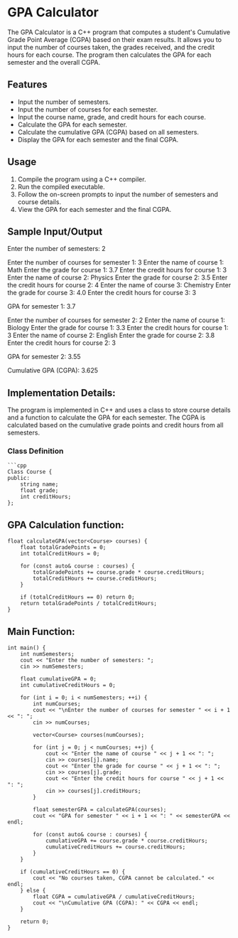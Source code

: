 # GPA Calculator

The GPA Calculator is a C++ program that computes a student's Cumulative Grade Point Average (CGPA) based on their exam results. It allows you to input the number of courses taken, the grades received, and the credit hours for each course. The program then calculates the GPA for each semester and the overall CGPA.

## Features

- Input the number of semesters.
- Input the number of courses for each semester.
- Input the course name, grade, and credit hours for each course.
- Calculate the GPA for each semester.
- Calculate the cumulative GPA (CGPA) based on all semesters.
- Display the GPA for each semester and the final CGPA.

## Usage

1. Compile the program using a C++ compiler.
2. Run the compiled executable.
3. Follow the on-screen prompts to input the number of semesters and course details.
4. View the GPA for each semester and the final CGPA.

## Sample Input/Output

Enter the number of semesters: 2

Enter the number of courses for semester 1: 3
Enter the name of course 1: Math
Enter the grade for course 1: 3.7
Enter the credit hours for course 1: 3
Enter the name of course 2: Physics
Enter the grade for course 2: 3.5
Enter the credit hours for course 2: 4
Enter the name of course 3: Chemistry
Enter the grade for course 3: 4.0
Enter the credit hours for course 3: 3

GPA for semester 1: 3.7

Enter the number of courses for semester 2: 2
Enter the name of course 1: Biology
Enter the grade for course 1: 3.3
Enter the credit hours for course 1: 3
Enter the name of course 2: English
Enter the grade for course 2: 3.8
Enter the credit hours for course 2: 3

GPA for semester 2: 3.55

Cumulative GPA (CGPA): 3.625

## Implementation Details:

The program is implemented in C++ and uses a class to store course details and a function to calculate the GPA for each semester. The CGPA is calculated based on the cumulative grade points and credit hours from all semesters.

### Class Definition

    ```cpp
    Class Course {
    public:
        string name;
        float grade;
        int creditHours;
    };


## GPA Calculation function:
    float calculateGPA(vector<Course> courses) {
        float totalGradePoints = 0;
        int totalCreditHours = 0;

        for (const auto& course : courses) {
            totalGradePoints += course.grade * course.creditHours;
            totalCreditHours += course.creditHours;
        }

        if (totalCreditHours == 0) return 0;
        return totalGradePoints / totalCreditHours;
    }

## Main Function:

    int main() {
        int numSemesters;
        cout << "Enter the number of semesters: ";
        cin >> numSemesters;

        float cumulativeGPA = 0;
        int cumulativeCreditHours = 0;

        for (int i = 0; i < numSemesters; ++i) {
            int numCourses;
            cout << "\nEnter the number of courses for semester " << i + 1 << ": ";
            cin >> numCourses;

            vector<Course> courses(numCourses);

            for (int j = 0; j < numCourses; ++j) {
                cout << "Enter the name of course " << j + 1 << ": ";
                cin >> courses[j].name;
                cout << "Enter the grade for course " << j + 1 << ": ";
                cin >> courses[j].grade;
                cout << "Enter the credit hours for course " << j + 1 << ": ";
                cin >> courses[j].creditHours;
            }

            float semesterGPA = calculateGPA(courses);
            cout << "GPA for semester " << i + 1 << ": " << semesterGPA << endl;

            for (const auto& course : courses) {
                cumulativeGPA += course.grade * course.creditHours;
                cumulativeCreditHours += course.creditHours;
            }
        }

        if (cumulativeCreditHours == 0) {
            cout << "No courses taken, CGPA cannot be calculated." << endl;
        } else {
            float CGPA = cumulativeGPA / cumulativeCreditHours;
            cout << "\nCumulative GPA (CGPA): " << CGPA << endl;
        }
    
        return 0;
    }
